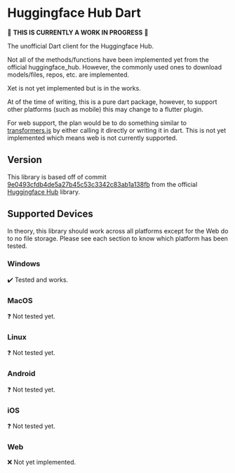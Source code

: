 # Huggingface Hub Dart

🚧 **THIS IS CURRENTLY A WORK IN PROGRESS** 🚧

The unofficial Dart client for the Huggingface Hub.

Not all of the methods/functions have been implemented yet from the official huggingface_hub. However, the commonly used ones to download models/files, repos, etc. are implemented.

Xet is not yet implemented but is in the works.

At of the time of writing, this is a pure dart package, however, to support other platforms (such as mobile) this may change to a flutter plugin.

For web support, the plan would be to do something similar to [transformers.js](https://github.com/huggingface/transformers.js) by either calling it directly or writing it in dart. This is not yet implemented which means web is not currently supported.

## Version

This library is based off of commit [9e0493cfdb4de5a27b45c53c3342c83ab1a138fb](https://github.com/huggingface/huggingface_hub/tree/9e0493cfdb4de5a27b45c53c3342c83ab1a138fb) from the official [Huggingface Hub](https://github.com/huggingface/huggingface_hub) library.

## Supported Devices

In theory, this library should work across all platforms except for the Web do to no file storage. Please see each section to know which platform has been tested.

### Windows

✔️ Tested and works.

### MacOS

❓ Not tested yet.

### Linux

❓ Not tested yet.

### Android

❓ Not tested yet.

### iOS

❓ Not tested yet.

### Web

❌ Not yet implemented.
